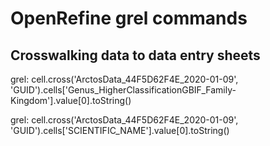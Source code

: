 # OpenRefine grel commands

## Crosswalking data to data entry sheets
grel:	cell.cross('ArctosData_44F5D62F4E_2020-01-09', 'GUID').cells['Genus_HigherClassificationGBIF_Family-Kingdom'].value[0].toString()
 
grel:	cell.cross('ArctosData_44F5D62F4E_2020-01-09', 'GUID').cells['SCIENTIFIC_NAME'].value[0].toString()


